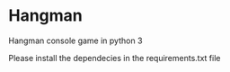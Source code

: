 <h1>Hangman</h1>
<p>Hangman console game in python 3</p>
<p>Please install the dependecies in the requirements.txt file</p>
